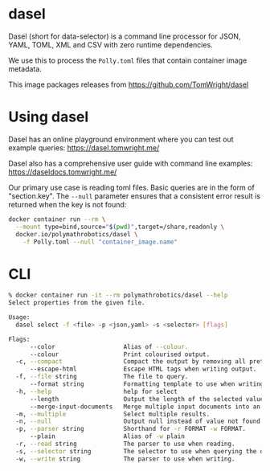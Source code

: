# dasel

Dasel (short for data-selector) is a command line processor for JSON, YAML,
TOML, XML and CSV with zero runtime dependencies.

We use this to process the `Polly.toml` files that contain container image
metadata.

This image packages releases from https://github.com/TomWright/dasel

# Using dasel

Dasel has an online playground environment where you can test out example
queries: https://dasel.tomwright.me/

Dasel also has a comprehensive user guide with command line examples:
https://daseldocs.tomwright.me/

Our primary use case is reading toml files. Basic queries are in the
form of "section.key". The `--null` parameter ensures that a consistent
error result is returned when the key is not found:

```bash
docker container run --rm \
  --mount type=bind,source="$(pwd)",target=/share,readonly \
  docker.io/polymathrobotics/dasel \
    -f Polly.toml --null "container_image.name"
```

# CLI

```bash
% docker container run -it --rm polymathrobotics/dasel --help
Select properties from the given file.

Usage:
  dasel select -f <file> -p <json,yaml> -s <selector> [flags]

Flags:
      --color                   Alias of --colour.
      --colour                  Print colourised output.
  -c, --compact                 Compact the output by removing all pretty-printing where possible.
      --escape-html             Escape HTML tags when writing output.
  -f, --file string             The file to query.
      --format string           Formatting template to use when writing results.
  -h, --help                    help for select
      --length                  Output the length of the selected value.
      --merge-input-documents   Merge multiple input documents into an array.
  -m, --multiple                Select multiple results.
  -n, --null                    Output null instead of value not found errors.
  -p, --parser string           Shorthand for -r FORMAT -w FORMAT.
      --plain                   Alias of -w plain
  -r, --read string             The parser to use when reading.
  -s, --selector string         The selector to use when querying the data structure.
  -w, --write string            The parser to use when writing.
```

